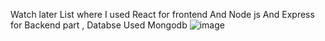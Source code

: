 Watch later List where I used React for frontend And Node js And Express for Backend part , Databse Used Mongodb
![image](https://github.com/DevJariwala5/Watch-Later-list/assets/111644496/ed48b33d-66a6-4f0c-a26f-b96194b7fdf5)
